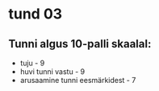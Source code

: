 # tund 03

## Tunni algus 10-palli skaalal:

* tuju - 9
* huvi tunni vastu - 9
* arusaamine tunni eesmärkidest - 7

